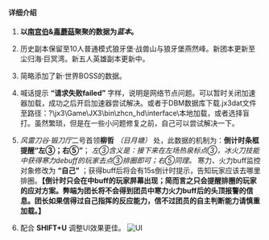#### 详细介绍

1. **以[南宫伯](https://jx3-plugin.kingsoft.com/DBM/24)&[毒蘑菇]()聚聚的数据为*蓝本*。**

2. 历史副本保留至10人普通模式狼牙堡·战兽山与狼牙堡燕然峰。新团本更新至尘归海·巨冥湾。新五人英雄副本更新中。

3. 简略添加了新·世界BOSS的数据。

4. 喊话提示 **“请求失败failed”** 字样，说明是网络节点问题。可以暂时关闭加速器加载，成功之后开启加速器尝试解决。或者于DBM数据库下载.jx3dat文件至路径：?\jx3\Game\JX3\bin\zhcn_hd\interface\本地加载，或者选择盲打。虽然繁琐，但是在一些小问题修复之前，自己可以尝试解决一下。

5. *风雷刀谷·锻刀厅*二号首领**柳哲** *（日月塘）* 处，此数据的机制为：**倒计时条框提醒“左③；右⑤”**； *左③含义是：接下来在左场热泉标点③，冰火刀技能中获得寒力debuff的玩家去点③排圈即可；右⑤同理。* 寒力、火力buff监控对象修改为 **“自己”** ；获得buff后将会有15s倒计时提示，告知玩家应该去哪里排圈。**【倒计时只会在中buff的玩家屏幕出现；简而言之只会提醒排圈的玩家的应对方案。弊端为团长将不会得到团员中寒力火力buff后的头顶报警的信息。团长如果信得过自己指挥的反应能力，信不过团员的自主判断能力请慎重加载。】**

6. 配合 **SHIFT+U** 调整UI效果更佳。
![UI](http://wx1.sinaimg.cn/large/8eca1805ly1fg6yila8g7j21hc0u0x60.jpg)
